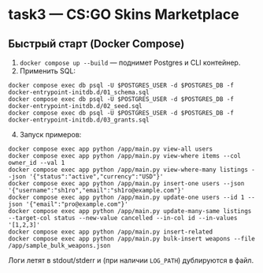 # task3 — CS:GO Skins Marketplace

## Быстрый старт (Docker Compose)
1) `docker compose up --build` — поднимет Postgres и CLI контейнер.
2) Применить SQL:
```
docker compose exec db psql -U $POSTGRES_USER -d $POSTGRES_DB -f docker-entrypoint-initdb.d/01_schema.sql
docker compose exec db psql -U $POSTGRES_USER -d $POSTGRES_DB -f docker-entrypoint-initdb.d/02_seed.sql
docker compose exec db psql -U $POSTGRES_USER -d $POSTGRES_DB -f docker-entrypoint-initdb.d/03_grants.sql
```
4) Запуск примеров:
```
docker compose exec app python /app/main.py view-all users
docker compose exec app python /app/main.py view-where items --col owner_id --val 1
docker compose exec app python /app/main.py view-where-many listings --json '{"status":"active","currency":"USD"}'
docker compose exec app python /app/main.py insert-one users --json '{"username":"sh1ro","email":"sh1ro@example.com"}'
docker compose exec app python /app/main.py update-one users --id 1 --json '{"email":"pro@example.com"}'
docker compose exec app python /app/main.py update-many-same listings --target-col status --new-value cancelled --in-col id --in-values '[1,2,3]'
docker compose exec app python /app/main.py insert-related
docker compose exec app python /app/main.py bulk-insert weapons --file /app/sample_bulk_weapons.json
```
Логи летят в stdout/stderr и (при наличии `LOG_PATH`) дублируются в файл.
